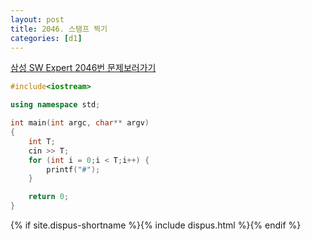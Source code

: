 ```yaml
---
layout: post
title: 2046. 스탬프 찍기
categories: [d1]
---
```

[삼성 SW Expert 2046번 문제보러가기](https://swexpertacademy.com/main/code/problem/problemDetail.do?contestProbId=AV5QKdT6AyYDFAUq&categoryId=AV5QKdT6AyYDFAUq&categoryType=CODE)

```cpp
#include<iostream>

using namespace std;

int main(int argc, char** argv)
{
	int T;
	cin >> T;
	for (int i = 0;i < T;i++) {
		printf("#");
	}

	return 0;
}
```

{% if site.dispus-shortname %}{% include dispus.html %}{% endif %}